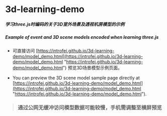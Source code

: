 # 3d-learning-demo

##### 学习three.js时编码的关于3D室外场景及透视机房模型的示例

##### Example of event and 3D scene models encoded when learning three.js

- 可直接访问 [https://introfei.github.io/3d-learning-demo/model_demo.html](https://introfei.github.io/3d-learning-demo/model_demo.html "https://introfei.github.io/3d-learning-demo/model_demo.html") 预览3D场景模型示例页面。

- You can preview the 3D scene model sample page directly at [https://introfei.github.io/3d-learning-demo/model_demo.html](https://introfei.github.io/3d-learning-demo/model_demo.html "https://introfei.github.io/3d-learning-demo/model_demo.html").

> ### 通过公网无缓冲访问模型数据可能较慢，手机需调整至横屏预览
